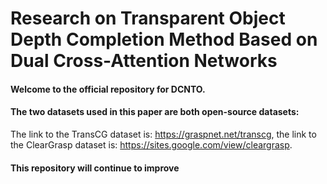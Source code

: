 # Research on Transparent Object Depth Completion Method Based on Dual Cross-Attention Networks
#### Welcome to the official repository for DCNTO.
#### The two datasets used in this paper are both open-source datasets:
The link to the TransCG dataset is: https://graspnet.net/transcg,
the link to the ClearGrasp dataset is: https://sites.google.com/view/cleargrasp.
#### This repository will continue to improve
